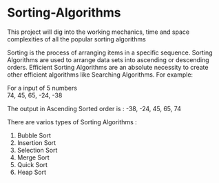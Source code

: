 # Sorting-Algorithms
This project will dig into the working mechanics, time and space complexities of all the popular sorting algorithms

Sorting is the process of arranging items in a specific sequence. Sorting Algorithms are used to arrange data sets into ascending or descending orders. Efficient Sorting
Algorithms are an absolute necessity to create other efficient algorithms like
Searching Algorithms. For example:

For a input of  5 numbers 	
74, 45, 65, -24, -38

The output in Ascending Sorted order 	is : 
-38, -24, 45, 65, 74

There are varios types of Sorting Algorithms :
1. Bubble Sort
2. Insertion Sort
3. Selection Sort
4. Merge Sort
5. Quick Sort
6. Heap Sort


